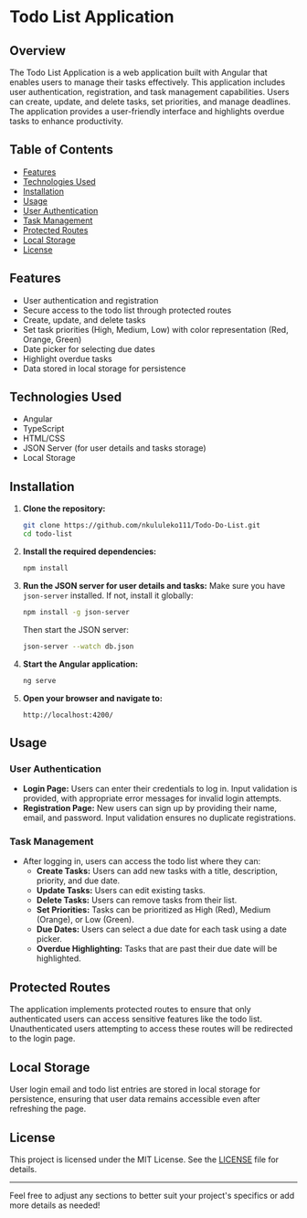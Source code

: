 # Todo List Application

## Overview

The Todo List Application is a web application built with Angular that enables users to manage their tasks effectively. This application includes user authentication, registration, and task management capabilities. Users can create, update, and delete tasks, set priorities, and manage deadlines. The application provides a user-friendly interface and highlights overdue tasks to enhance productivity.

## Table of Contents

- [Features](#features)
- [Technologies Used](#technologies-used)
- [Installation](#installation)
- [Usage](#usage)
- [User Authentication](#user-authentication)
- [Task Management](#task-management)
- [Protected Routes](#protected-routes)
- [Local Storage](#local-storage)
- [License](#license)

## Features

- User authentication and registration
- Secure access to the todo list through protected routes
- Create, update, and delete tasks
- Set task priorities (High, Medium, Low) with color representation (Red, Orange, Green)
- Date picker for selecting due dates
- Highlight overdue tasks
- Data stored in local storage for persistence

## Technologies Used

- Angular
- TypeScript
- HTML/CSS
- JSON Server (for user details and tasks storage)
- Local Storage

## Installation

1. **Clone the repository:**
   ```bash
   git clone https://github.com/nkululeko111/Todo-Do-List.git
   cd todo-list
   ```

2. **Install the required dependencies:**
   ```bash
   npm install
   ```

3. **Run the JSON server for user details and tasks:**
   Make sure you have `json-server` installed. If not, install it globally:
   ```bash
   npm install -g json-server
   ```
   Then start the JSON server:
   ```bash
   json-server --watch db.json
   ```

4. **Start the Angular application:**
   ```bash
   ng serve
   ```

5. **Open your browser and navigate to:**
   ```
   http://localhost:4200/
   ```

## Usage

### User Authentication

- **Login Page:** Users can enter their credentials to log in. Input validation is provided, with appropriate error messages for invalid login attempts.
- **Registration Page:** New users can sign up by providing their name, email, and password. Input validation ensures no duplicate registrations.

### Task Management

- After logging in, users can access the todo list where they can:
  - **Create Tasks:** Users can add new tasks with a title, description, priority, and due date.
  - **Update Tasks:** Users can edit existing tasks.
  - **Delete Tasks:** Users can remove tasks from their list.
  - **Set Priorities:** Tasks can be prioritized as High (Red), Medium (Orange), or Low (Green).
  - **Due Dates:** Users can select a due date for each task using a date picker.
  - **Overdue Highlighting:** Tasks that are past their due date will be highlighted.

## Protected Routes

The application implements protected routes to ensure that only authenticated users can access sensitive features like the todo list. Unauthenticated users attempting to access these routes will be redirected to the login page.

## Local Storage

User login email and todo list entries are stored in local storage for persistence, ensuring that user data remains accessible even after refreshing the page.


## License

This project is licensed under the MIT License. See the [LICENSE](LICENSE) file for details.

---

Feel free to adjust any sections to better suit your project's specifics or add more details as needed!